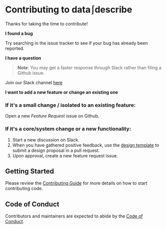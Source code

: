 # Contributing to data⎰describe

Thanks for taking the time to contribute!

**I found a bug**

Try searching in the issue tracker to see if your bug has already been reported. 

**I have a question**

> **Note**: You may get a faster response through Slack rather than filing a Github issue.

Join our Slack channel [here](https://join.slack.com/t/data-describe/shared_invite/zt-hvl7z4k3-ISYHB1yzKgLIelWqpVIlAA)

**I want to add a new feature or change an existing one**

### If it's a small change / isolated to an existing feature:

Open a new *Feature Request* issue on Github.

### If it's a core/system change or a new functionality:

1. Start a new discussion on Slack. 
2. When you have gathered positive feedback, use the [design template](docs/designs/TEMPLATE.md) to submit a design proposal in a pull request.
3. Upon approval, create a new feature request issue.

## Getting Started

Please review the [Contributing Guide](https://data-describe.github.io/data-describe/docs/master/_notebooks/developer_guide.html#Contributing-Guide) for more details on how to start contributing code.

## Code of Conduct

Contributors and maintainers are expected to abide by the [Code of Conduct](CODE_OF_CONDUCT.md).